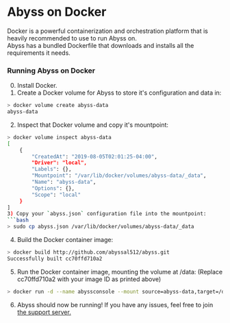 # Abyss on Docker
Docker is a powerful containerization and orchestration platform that is heavily recommended to use to run Abyss on.  
Abyss has a bundled Dockerfile that downloads and installs all the requirements it needs.

### Running Abyss on Docker
0) Install Docker.
1) Create a Docker volume for Abyss to store it's configuration and data in:
```bash
> docker volume create abyss-data
abyss-data
```
2) Inspect that Docker volume and copy it's mountpoint:
```bash
> docker volume inspect abyss-data
[
    {
        "CreatedAt": "2019-08-05T02:01:25-04:00",
        "Driver": "local",
        "Labels": {},
        "Mountpoint": "/var/lib/docker/volumes/abyss-data/_data",
        "Name": "abyss-data",
        "Options": {},
        "Scope": "local"
    }
]
3) Copy your `abyss.json` configuration file into the mountpoint:
```bash
> sudo cp abyss.json /var/lib/docker/volumes/abyss-data/_data
```
4) Build the Docker container image:
```bash
> docker build http://github.com/abyssal512/abyss.git
Successfully built cc70ffd710a2
```
5) Run the Docker container image, mounting the volume at /data: (Replace cc70ffd710a2 with your image ID as printed above)
```bash
> docker run -d --name abyssconsole --mount source=abyss-data,target=/data cc70ffd710a2
```
6) Abyss should now be running! If you have any issues, feel free to join [the support server.](https://discord.gg/RsRps9M)
